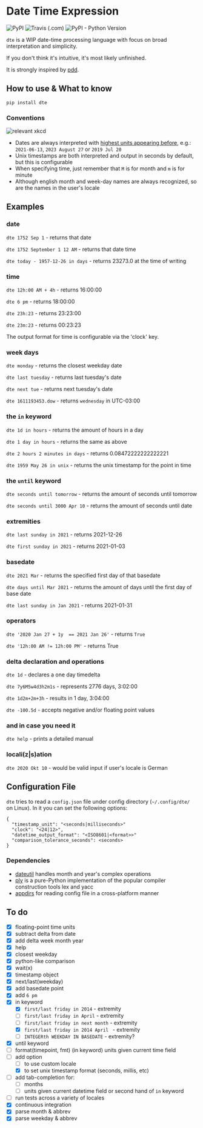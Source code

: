 # Date Time Expression

![PyPI](https://img.shields.io/pypi/v/dte)
![Travis (.com)](https://img.shields.io/travis/com/mvrozanti/dte)
![PyPI - Python Version](https://img.shields.io/pypi/pyversions/dte)

`dte` is a WIP date-time processing language with focus on broad interpretation and simplicity.

If you don't think it's intuitive, it's most likely unfinished.

It is strongly inspired by [pdd](https://github.com/jarun/pdd).

## How to use & What to know

`pip install dte`

### Conventions
![relevant xkcd](https://sslimgs.xkcd.com/comics/iso_8601.png)
- Dates are always interpreted with [highest units appearing before](https://i.imgur.com/y2tBVHx.png), e.g.: `2021-06-13`, `2023 August 27` or `2019 Jul 20`
- Unix timestamps are both interpreted and output in seconds by default, but this is configurable
- When specifying time, just remember that `M` is for month and `m` is for minute
- Although english month and week-day names are always recognized, so are the names in the user's locale

## Examples

### date
`dte 1752 Sep 1` - returns that date

`dte 1752 September 1 12 AM` - returns that date time

`dte today - 1957-12-26 in days` - returns 23273.0 at the time of writing

### time
`dte 12h:00 AM + 4h` - returns 16:00:00 

`dte 6 pm` - returns 18:00:00 

`dte 23h:23` - returns 23:23:00

`dte 23m:23` - returns 00:23:23

The output format for time is configurable via the 'clock' key.

### week days
`dte monday` - returns the closest weekday date

`dte last tuesday` - returns last tuesday's date

`dte next tue` - returns next tuesday's date

`dte 1611193453.dow` - returns `wednesday` in UTC-03:00

### the `in` keyword

`dte 1d in hours` - returns the amount of hours in a day

`dte 1 day in hours` - returns the same as above

`dte 2 hours 2 minutes in days` - returns 0.08472222222222221 

`dte 1959 May 26 in unix` - returns the unix timestamp for the point in time

### the `until` keyword

`dte seconds until tomorrow` - returns the amount of seconds until tomorrow

`dte seconds until 3000 Apr 10` - returns the amount of seconds until date

### extremities

`dte last sunday in 2021` - returns 2021-12-26

`dte first sunday in 2021` - returns 2021-01-03

### basedate

`dte 2021 Mar` - returns the specified first day of that basedate

`dte days until Mar 2021` - returns the amount of days until the first day of base date

`dte last sunday in Jan 2021` - returns 2021-01-31

### operators

`dte '2020 Jan 27 + 1y  == 2021 Jan 26'` - returns `True`

`dte '12h:00 AM != 12h:00 PM'` - returns True

### delta declaration and operations
`dte 1d` - declares a one day timedelta

`dte 7y6M5w4d3h2m1s` - represents 2776 days, 3:02:00

`dte 1d2m+2m+3h` - results in 1 day, 3:04:00

`dte -100.5d` - accepts negative and/or floating point values

### and in case you need it
`dte help` - prints a detailed manual

### locali(z|s)ation
`dte 2020 Okt 10` - would be valid input if user's locale is German

## Configuration File

`dte` tries to read a `config.json` file under config directory (`~/.config/dte/` on Linux). In it you can set the following options:

```
{
  "timestamp_unit": "<seconds|milliseconds>"
  "clock": "<24|12>",
  "datetime_output_format": "<ISO8601|<format>>"
  "comparison_tolerance_seconds": <seconds>
}
```

### Dependencies
- [dateutil](https://github.com/dateutil/dateutil) handles month and year's complex operations
- [ply](https://github.com/dabeaz/ply) is a pure-Python implementation of the popular compiler construction tools lex and yacc 
- [appdirs](https://github.com/ActiveState/appdirs) for reading config file in a cross-platform manner

## To do
- [x] floating-point time units
- [x] subtract delta from date
- [x] add delta week month year
- [x] help
- [x] closest weekday
- [x] python-like comparison
- [x] wait(x)
- [x] timestamp object
- [x] next/last(weekday)
- [x] add basedate point
- [x] add `6 pm`
- [x] in keyword
  - [x] `first/last friday in 2014` - extremity
  - [ ] `first/last friday in April` - extremity
  - [ ] `first/last friday in next month` - extremity
  - [x] `first/last friday in 2014 April ` - extremity
  - [ ] `INTEGERth WEEKDAY IN BASEDATE` - extremity?
- [x] until keyword
- [ ] format(timepoint, fmt) (in keyword) units given current time field
- [ ] add option
  - [ ] to use custom locale
  - [x] to set unix timestamp format (seconds, millis, etc)
- [ ] add tab-completion for:
  - [ ] months
  - [ ] units given current datetime field or second hand of `in` keyword
- [ ] run tests across a variety of locales
- [x] continuous integration
- [x] parse month & abbrev
- [x] parse weekday & abbrev
